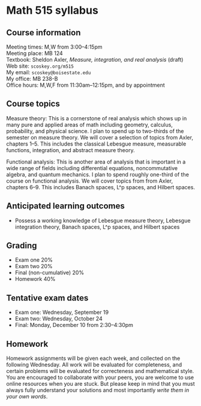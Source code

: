 # Math 515 syllabus

## Course information

Meeting times: M,W from 3:00&ndash;4:15pm  
Meeting place: MB 124  
Textbook: Sheldon Axler, *Measure, integration, and real analysis* (draft)  
Web site: `scoskey.org/m515`  
My email: `scoskey@boisestate.edu`  
My office: MB 238-B  
Office hours: M,W,F from 11:30am&ndash;12:15pm, and by appointment

## Course topics

Measure theory: This is a cornerstone of real analysis which shows up in many pure and applied areas of math including geometry, calculus, probability, and physical science. I plan to spend up to two-thirds of the semester on measure theory. We will cover a selection of topics from Axler, chapters 1&ndash;5. This includes the classical Lebesgue measure, measurable functions, integration, and abstract measure theory.

Functional analysis: This is another area of analysis that is important in a wide range of fields including differential equations, noncommutative algebra, and quantum mechanics. I plan to spend roughly one-third of the course on functional analysis. We will cover topics from from Axler, chapters 6&ndash;9. This includes Banach spaces, L^p spaces, and Hilbert spaces.

## Anticipated learning outcomes

* Possess a working knowledge of Lebesgue measure theory, Lebesgue integration theory, Banach spaces, L^p spaces, and Hilbert spaces

## Grading

* Exam one 20%
* Exam two 20%
* Final (non-cumulative) 20%
* Homework 40%

## Tentative exam dates

* Exam one: Wednesday, September 19
* Exam two: Wednesday, October 24
* Final: Monday, December 10 from 2:30&ndash;4:30pm

## Homework

Homework assignments will be given each week, and collected on the following Wednesday. All work will be evaluated for completeness, and certain problems will be evaluated for correcteness and mathematical style. You are encouraged to collaborate with your peers, you are welcome to use online resources when you are stuck. But please keep in mind that you must always fully understand your solutions and most importantly *write them in your own words*.
